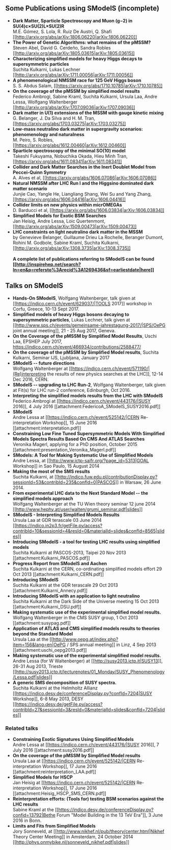 ## Some Publications using SModelS (incomplete) 

 * **Dark Matter, Sparticle Spectroscopy and Muon (g−2) in SU(4)c×SU(2)L×SU(2)R**<BR>  M.E. Gómez, S. Lola, R. Ruiz De Austri, Q. Shafi [[http://arxiv.org/abs/arXiv:1806.06220|arXiv:1806.06220]] 
 * **The Power of Genetic Algorithms: what remains of the pMSSM?**<BR> Steven Abel, David G. Cerdeño, Sandra Robles [[http://arxiv.org/abs/arXiv:1805.03615|arXiv:1805.03615]]
 * **Characterizing simplified models for heavy Higgs decays to supersymmetric particles** <BR> Suchita Kulkarni, Lukas Lechner [[http://arxiv.org/abs/arXiv:1711.00056|arXiv:1711.00056]] 
 * **A phenomenological NMSSM race for 125 GeV Higgs boson** <BR> S. S. Abdus Salam,  [[https://arxiv.org/abs/1710.10785|arXiv:1710.10785]]
 * **On the coverage of the pMSSM by simplified model results** <BR> Federico Ambrogi, Sabine Kraml, Suchita Kulkarni, Ursula Laa, Andre Lessa, Wolfgang Waltenberger [[http://arxiv.org/abs/arXiv:1707.09036|arXiv:1707.09036]]
 * **Dark matter in U(1) extensions of the MSSM with gauge kinetic mixing** <BR> G. Belanger, J. Da Silva and H. M. Tran, [[https://arxiv.org/abs/1703.03275|arXiv:1703.03275]]
 * **Low-mass neutralino dark matter in supergravity scenarios: phenomenology and naturalness**<BR> M. Peiro, S. Robles, [[https://arxiv.org/abs/1612.00460|arXiv:1612.00460]]
 * **Sparticle spectroscopy of the minimal SO(10) model**<BR> Takeshi Fukuyama, Nobuchika Okada, Hieu Minh Tran, [[https://arxiv.org/abs/1611.08341|arXiv:1611.08341]]
 * **Collider and Dark Matter Searches in the Inert Doublet Model from Peccei-Quinn Symmetry** <BR> A. Alves et al,  [[https://arxiv.org/abs/1606.07086|arXiv:1606.07086]]
 * **Natural NMSSM after LHC Run I and the Higgsino dominated dark matter scenario** <BR> Junjie Cao, Yangle He, Liangliang Shang, Wei Su and Yang Zhang, [[https://arxiv.org/abs/1606.04416|arXiv:1606.04416]]
 * **Collider limits on new physics within micrOMEGAs**<BR> D. Barducci et al, [[https://arxiv.org/abs/1606.03834|arXiv:1606.03834]]
 * **Simplified Models for Exotic BSM Searches** <BR>  Jan Heisig, Andre Lessa, Loic Quertenmont, [[http://arxiv.org/abs/arXiv:1509.00473|arXiv:1509.00473]]
 * **LHC constraints on light neutralino dark matter in the MSSM** <BR>  by Genevieve Belanger, Guillaume Drieu La Rochelle, Beranger Dumont, Rohini M. Godbole, Sabine Kraml, Suchita Kulkarni, [[http://arxiv.org/abs/arXiv:1308.3735|arXiv:1308.3735]]
 <BR><BR>**A complete list of publications referring to SModelS can be found [[http://inspirehep.net/search?ln=en&p=refersto%3Arecid%3A1269436&sf=earliestdate|here]]**

## Talks on SModelS 
 * **Hands-On SModelS**, Wolfgang Waltenberger, talk given at [[https://indico.cern.ch/event/629037/|TOOLS 2017]] workshop in Corfu, Greece, 10-13 Sept 2017.
 * **Simplified models of heavy Higgs bosons decaying to supersymmetric particles**, Lukas Lechner, talk given at [[http://www.sps.ch/events/gemeinsame-jahrestagung-2017/|SPS/OePG joint annual meeting]], 21 - 25 Aug 2017, Geneva.
 * **On the Coverage of the pMSSM by Simplified Model Results**, Uschi Laa, EPSHEP July 2017, https://indico.cern.ch/event/466934/contributions/2588477/
 * **On the coverage of the pMSSM by Simplified Model results**, Suchita Kulkarni, Seminar IJS, Ljubljana, January 2017
 * **SModelS -- future directions**<BR>Wolfgang Waltenberger at [[https://indico.cern.ch/event/571190/|(Re)interpreting the results of new physics searches at the LHC]], 12-14 Dec 2016, CERN.
 * **SModelS -- upgrading to LHC Run-2**, Wolfgang Waltenberger, talk given at Fit(s) for LHC run-2 conference, Edinburgh, Oct 2016.
 * **Interpreting the simplified models results from the LHC with SModelS**<BR> Federico Ambrogi at [[https://indico.cern.ch/event/443176/|SUSY 2016]], 4 July 2016 [[attachment:FedericoA_SModelS_SUSY2016.pdf]]
 * **SModelS**<BR>Andre Lessa at [[https://indico.cern.ch/event/525142/|CERN Re-interpretation Workshop]], 15 June 2016 [[attachment:interpretation.pdf]]
 * **Constraining Low Fine Tuned Supersymmetric Models With Simplified Models Spectra Results Based On CMS And ATLAS Searches**<BR>Veronika Magerl, applying for a PhD position, October 2015 [[attachment:presentation_Veronika_Magerl.pdf]]
 * **SModels: A Tool for Making Systematic Use of Simplified Models**<BR> Andre Lessa, at [[http://www.ictp-saifr.org/?page_id=5313|GOAL Workshop]] in Sao Paulo, 15 August 2014
 * **Making the most of the SMS results**<BR>Suchita Kulkarni, at [[http://indico.fuw.edu.pl/contributionDisplay.py?sessionId=53&contribId=235&confId=0|PASCOS]] in Warsaw, 26 June 2014.
 * **From experimental LHC data to the Next Standard Model -- the simplified models approach**<BR>Wolfgang Waltenberger at the TU Wien theory seminar 12 june 2014 [[http://www.hephy.at/user/walten/grumi_seminar.pdf|slides]]
 * **SModelS - Interpreting Simplified Models Results**<BR>Ursula Laa at GDR terascale 03 June 2014 [[https://indico.in2p3.fr/getFile.py/access?contribId=10&sessionId=4&resId=0&materialId=slides&confId=8565|slides]]
 * **Introducing SModelS - a tool for testing LHC results using simplified  models**<BR>Suchita Kulkarni at PASCOS-2013, Taipei 20 Nov 2013 [[attachment:Kulkarni_PASCOS.pdf]]
 * **Progress Report from SModelS and Aachen**<BR>Suchita Kulkarni at the CERN, co-ordinating simplified models effort 29 Oct 2013 [[attachment:Kulkarni_CERN.pdf]]
 * **Introducing SModelS**<BR>Suchita Kulkarni at the GDR terascale 29 Oct 2013 [[attachment:Kulkarni_Annecy.pdf]]
 * **Introducing SModelS with an application to light neutralino**<BR>Suchita Kulkarni at the Dark Side of the Universe meeting 15 Oct 2013 [[attachment:Kulkarni_DSU.pdf]]
 * **Making systematic use of the experimental simplified model results.**<BR>Wolfgang Waltenberger in the CMS SUSY group, 1 Oct 2013 [[attachment:susypag.pdf]]
 * **Application of ATLAS and CMS simplified models results to theories beyond the Standard Model**<BR>Ursula Laa at the [[http://www.oepg.at/index.php?item=156&lang=en|OePG / SPS annual meeting]] in Linz, 4 Sep 2013  [[attachment:uschi_oepg2013.pdf]]
 * **Making systematic use of the experimental simplified model results.** <BR> Andre Lessa (for W Waltenberger) at [[http://susy2013.ictp.it|SUSY13]], 26-31 Aug 2013, Trieste [[http://susy2013.ictp.it/lecturenotes/01_Monday/SUSY_Phenomenology/Lessa.pdf|slides]]
 * **A generic SMS decomposition of SUSY spectra.** <BR> Suchita Kulkarni at the Helmholtz Allianz [[https://indico.desy.de/conferenceDisplay.py?confId=7204|SUSY Workshop]], 6-8 May 2013, DESY [[https://indico.desy.de/getFile.py/access?contribId=27&sessionId=3&resId=0&materialId=slides&confId=7204|slides]]

### Related talks 

 * **Constraining Exotic Signatures Using Simplified Models**<BR> Andre Lessa at [[https://indico.cern.ch/event/443176/|SUSY 2016]], 7 July 2016 [[attachment:susy2016.pdf]]
 * **On the coverage of the pMSSM by Simplified Model results**<BR> Ursula Laa at  [[https://indico.cern.ch/event/525142/|CERN Re-interpretation Workshop]], 17 June 2016 [[attachment:reinterpretation_LAA.pdf]]
 * **Simplified Models for HSCP**<BR> Jan Heisig at [[https://indico.cern.ch/event/525142/|CERN Re-interpretation Workshop]], 17 June 2016 [[attachment:Heisig_HSCP_SMS_CERN.pdf]]
 * **Reinterpretation efforts: (Tools for) testing BSM scenarios against the LHC results**<BR>Sabine Kraml at the [[https://indico.desy.de/conferenceDisplay.py?confid=13792|Bethe Forum "Model Building in the 13 TeV Era"]], 3 June 2016 in Bonn.
 * **Limits and Fits from Simplified Models**<BR> Jory Sonneveld, at [[http://www.nikhef.nl/pub/theory/center.html|Nikhef Theory Center Meeting]] in Amsterdam, 24 October 2014 [[http://phys.onmybike.nl/sonneveld_nikhef.pdf|slides]]
